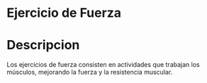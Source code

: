 # Ejercicio de Fuerza

# Descripcion 
Los ejercicios de fuerza consisten en actividades que trabajan los músculos, mejorando la fuerza y la resistencia muscular.
